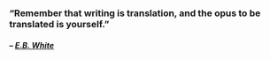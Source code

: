 ### “Remember that writing is translation, and the opus to be translated is yourself.”

#### – _[E.B. White](https://londonwriterssalon.us4.list-manage.com/track/click?u=8b047263967451488070a8ad0&id=4e1f435100&e=bc5cbc9b90)_